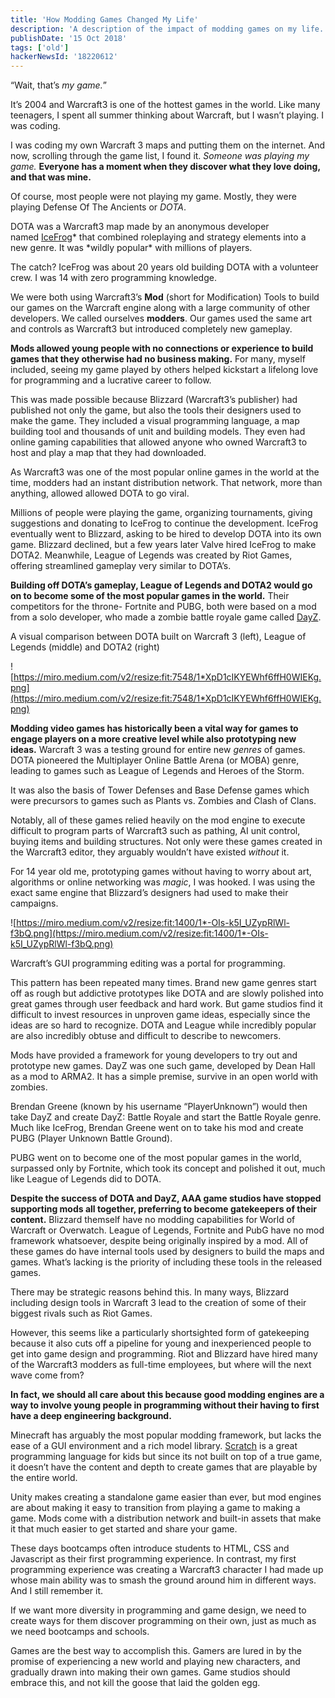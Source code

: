 ```yaml
---
title: 'How Modding Games Changed My Life'
description: 'A description of the impact of modding games on my life.'
publishDate: '15 Oct 2018'
tags: ['old']
hackerNewsId: '18220612'
---
```


“Wait, that’s *my game.*”

It’s 2004 and Warcraft3 is one of the hottest games in the world. Like many teenagers, I spent all summer thinking about Warcraft, but I wasn’t playing. I was coding.

I was coding my own Warcraft 3 maps and putting them on the internet. And now, scrolling through the game list, I found it. *Someone was playing my game.* **Everyone has a moment when they discover what they love doing, and that was mine.**

Of course, most people were not playing my game. Mostly, they were playing Defense Of The Ancients or *DOTA*.

DOTA was a Warcraft3 map made by an anonymous developer named [IceFrog](https://en.wikipedia.org/wiki/IceFrog)* that combined roleplaying and strategy elements into a new genre. It was *wildly popular\* with millions of players.

The catch? IceFrog was about 20 years old building DOTA with a volunteer crew. I was 14 with zero programming knowledge.

We were both using Warcraft3’s **Mod** (short for Modification) Tools to build our games on the Warcraft engine along with a large community of other developers. We called ourselves **modders**. Our games used the same art and controls as Warcraft3 but introduced completely new gameplay.

**Mods allowed young people with no connections or experience to build games that they otherwise had no business making.** For many, myself included, seeing my game played by others helped kickstart a lifelong love for programming and a lucrative career to follow.

This was made possible because Blizzard (Warcraft3’s publisher) had published not only the game, but also the tools their designers used to make the game. They included a visual programming language, a map building tool and thousands of unit and building models. They even had online gaming capabilities that allowed anyone who owned Warcraft3 to host and play a map that they had downloaded.

As Warcraft3 was one of the most popular online games in the world at the time, modders had an instant distribution network. That network, more than anything, allowed allowed DOTA to go viral.

Millions of people were playing the game, organizing tournaments, giving suggestions and donating to IceFrog to continue the development. IceFrog eventually went to Blizzard, asking to be hired to develop DOTA into its own game. Blizzard declined, but a few years later Valve hired IceFrog to make DOTA2. Meanwhile, League of Legends was created by Riot Games, offering streamlined gameplay very similar to DOTA’s.

**Building off DOTA’s gameplay, League of Legends and DOTA2 would go on to become some of the most popular games in the world.** Their competitors for the throne- Fortnite and PUBG, both were based on a mod from a solo developer, who made a zombie battle royale game called [DayZ](<https://en.wikipedia.org/wiki/DayZ_(video_game)>).

A visual comparison between DOTA built on Warcraft 3 (left), League of Legends (middle) and DOTA2 (right)

![https://miro.medium.com/v2/resize:fit:7548/1*XpD1cIKYEWhf6ffH0WIEKg.png](https://miro.medium.com/v2/resize:fit:7548/1*XpD1cIKYEWhf6ffH0WIEKg.png)

**Modding video games has historically been a vital way for games to engage players on a more creative level while also prototyping new ideas.** Warcraft 3 was a testing ground for entire new *genres* of games. DOTA pioneered the Multiplayer Online Battle Arena (or MOBA) genre, leading to games such as League of Legends and Heroes of the Storm.

It was also the basis of Tower Defenses and Base Defense games which were precursors to games such as Plants vs. Zombies and Clash of Clans.

Notably, all of these games relied heavily on the mod engine to execute difficult to program parts of Warcraft3 such as pathing, AI unit control, buying items and building structures. Not only were these games created in the Warcraft3 editor, they arguably wouldn’t have existed *without* it.

For 14 year old me, prototyping games without having to worry about art, algorithms or online networking was *magic*, I was hooked. I was using the exact same engine that Blizzard’s designers had used to make their campaigns.

![https://miro.medium.com/v2/resize:fit:1400/1*-OIs-k5I_UZypRlWl-f3bQ.png](https://miro.medium.com/v2/resize:fit:1400/1*-OIs-k5I_UZypRlWl-f3bQ.png)

Warcraft’s GUI programming editing was a portal for programming.

This pattern has been repeated many times. Brand new game genres start off as rough but addictive prototypes like DOTA and are slowly polished into great games through user feedback and hard work. But game studios find it difficult to invest resources in unproven game ideas, especially since the ideas are so hard to recognize. DOTA and League while incredibly popular are also incredibly obtuse and difficult to describe to newcomers.

Mods have provided a framework for young developers to try out and prototype new games. DayZ was one such game, developed by Dean Hall as a mod to ARMA2. It has a simple premise, survive in an open world with zombies.

Brendan Greene (known by his username “PlayerUnknown”) would then take DayZ and create DayZ: Battle Royale and start the Battle Royale genre. Much like IceFrog, Brendan Greene went on to take his mod and create PUBG (Player Unknown Battle Ground).

PUBG went on to become one of the most popular games in the world, surpassed only by Fortnite, which took its concept and polished it out, much like League of Legends did to DOTA.

**Despite the success of DOTA and DayZ, AAA game studios have stopped supporting mods all together, preferring to become gatekeepers of their content.** Blizzard themself have no modding capabilities for World of Warcraft or Overwatch. League of Legends, Fortnite and PubG have no mod framework whatsoever, despite being originally inspired by a mod. All of these games do have internal tools used by designers to build the maps and games. What’s lacking is the priority of including these tools in the released games.

There may be strategic reasons behind this. In many ways, Blizzard including design tools in Warcraft 3 lead to the creation of some of their biggest rivals such as Riot Games.

However, this seems like a particularly shortsighted form of gatekeeping because it also cuts off a pipeline for young and inexperienced people to get into game design and programming. Riot and Blizzard have hired many of the Warcraft3 modders as full-time employees, but where will the next wave come from?

**In fact, we should all care about this because good modding engines are a way to involve young people in programming without their having to first have a deep engineering background.**

Minecraft has arguably the most popular modding framework, but lacks the ease of a GUI environment and a rich model library. [Scratch](https://scratch.mit.edu/) is a great programming language for kids but since its not built on top of a true game, it doesn’t have the content and depth to create games that are playable by the entire world.

Unity makes creating a standalone game easier than ever, but mod engines are about making it easy to transition from playing a game to making a game. Mods come with a distribution network and built-in assets that make it that much easier to get started and share your game.

These days bootcamps often introduce students to HTML, CSS and Javascript as their first programming experience. In contrast, my first programming experience was creating a Warcraft3 character I had made up whose main ability was to smash the ground around him in different ways. And I still remember it.

If we want more diversity in programming and game design, we need to create ways for them discover programming on their own, just as much as we need bootcamps and schools.

Games are the best way to accomplish this. Gamers are lured in by the promise of experiencing a new world and playing new characters, and gradually drawn into making their own games. Game studios should embrace this, and not kill the goose that laid the golden egg.
